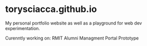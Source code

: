 # torysciacca.github.io

My personal portfolio website as well as a playground for web dev experimentation.

Curenntly working on: RMIT Alumni Managment Portal Prototype
